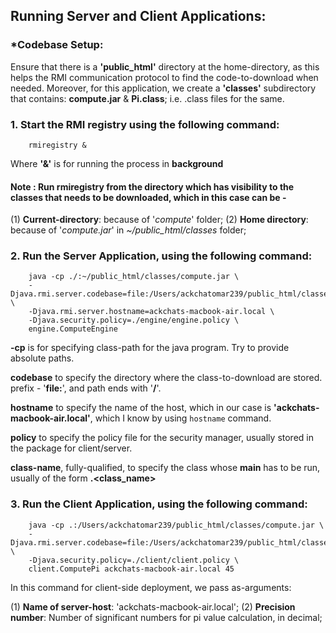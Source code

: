 ## Running Server and Client Applications:

### *Codebase Setup:

Ensure that there is a **'public_html'** directory at the home-directory, as this helps the RMI communication protocol to find the code-to-download when needed.
Moreover, for this application, we create a **'classes'** subdirectory that contains: **compute.jar** & **Pi.class**; i.e. .class files for the same.


### 1. Start the RMI registry using the following command:

```
	rmiregistry &
```

Where **'&'** is for running the process in **background**

#### Note : Run rmiregistry from the directory which has visibility to the classes that needs to be downloaded, which in this case can be -
(1) **Current-directory**: because of '*compute*' folder;
(2) **Home directory**: because of '*compute.jar*' in *~/public_html/classes* folder;


### 2. Run the Server Application, using the following command:

```
	java -cp ./:~/public_html/classes/compute.jar \
	-Djava.rmi.server.codebase=file:/Users/ackchatomar239/public_html/classes/compute.jar \
	-Djava.rmi.server.hostname=ackchats-macbook-air.local \
	-Djava.security.policy=./engine/engine.policy \
 	engine.ComputeEngine
```

**-cp** is for specifying class-path for the java program. Try to provide absolute paths.

**codebase** to specify the directory where the class-to-download are stored. prefix - '**file:**', and path ends with '**/**'.

**hostname** to specify the name of the host, which in our case is **'ackchats-macbook-air.local'**, which I know by using ```hostname``` command.

**policy** to specify the policy file for the security manager, usually stored in the package for client/server.

**class-name**, fully-qualified, to specify the class whose **main** has to be run, usually of the form **<package>.<class_name>**


### 3. Run the Client Application, using the following command:

```
	java -cp .:/Users/ackchatomar239/public_html/classes/compute.jar \
	-Djava.rmi.server.codebase=file:/Users/ackchatomar239/public_html/classes/ \
	-Djava.security.policy=./client/client.policy \
	client.ComputePi ackchats-macbook-air.local 45
```

In this command for client-side deployment, we pass as-arguments:

(1) **Name of server-host**: 'ackchats-macbook-air.local';
(2) **Precision number**: Number of significant numbers for pi value calculation, in decimal; 
